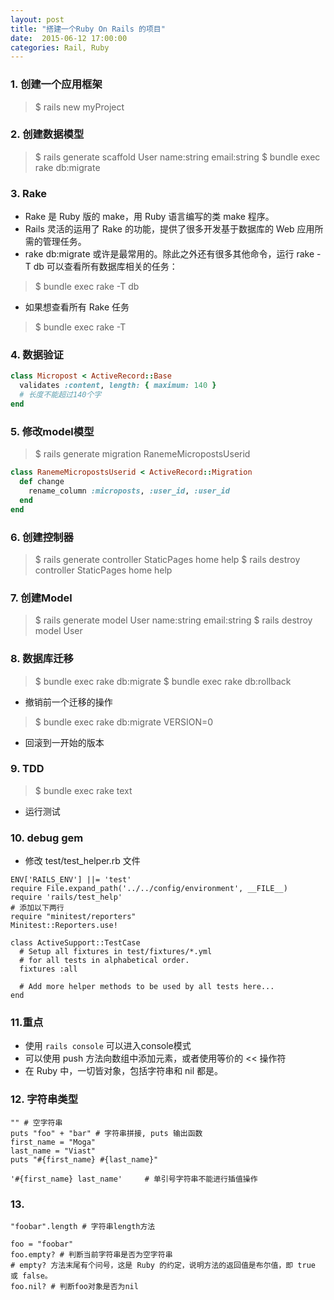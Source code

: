 ```yaml
---
layout: post
title: "搭建一个Ruby On Rails 的项目"
date:  2015-06-12 17:00:00
categories: Rail, Ruby
---
```



### 1. 创建一个应用框架

> $ rails new myProject


### 2. 创建数据模型

> $ rails generate scaffold User name:string email:string
> $ bundle exec rake db:migrate



### 3. Rake

* Rake 是 Ruby 版的 make，用 Ruby 语言编写的类 make 程序。
* Rails 灵活的运用了 Rake 的功能，提供了很多开发基于数据库的 Web 应用所需的管理任务。
* rake db:migrate 或许是最常用的。除此之外还有很多其他命令，运行 rake -T db 可以查看所有数据库相关的任务：

> $ bundle exec rake -T db

* 如果想查看所有 Rake 任务

> $ bundle exec rake -T


### 4. 数据验证
```Ruby on rails
class Micropost < ActiveRecord::Base
  validates :content, length: { maximum: 140 }
  # 长度不能超过140个字
end
```



### 5. 修改model模型

> $ rails generate migration RanemeMicropostsUserid

```Ruby
class RanemeMicropostsUserid < ActiveRecord::Migration
  def change
    rename_column :microposts, :user_id, :user_id
  end
end
```


### 6. 创建控制器

> $ rails generate controller StaticPages home help
> $ rails destroy  controller StaticPages home help

### 7. 创建Model

> $ rails generate model User name:string email:string
> $ rails destroy model User

### 8. 数据库迁移
> $ bundle exec rake db:migrate
> $ bundle exec rake db:rollback

* 撤销前一个迁移的操作

> $ bundle exec rake db:migrate VERSION=0

* 回滚到一开始的版本

### 9. TDD

> $ bundle exec rake text

* 运行测试

### 10. debug gem

* 修改 test/test_helper.rb 文件

```
ENV['RAILS_ENV'] ||= 'test'
require File.expand_path('../../config/environment', __FILE__)
require 'rails/test_help'
# 添加以下两行
require "minitest/reporters"
Minitest::Reporters.use!

class ActiveSupport::TestCase
  # Setup all fixtures in test/fixtures/*.yml
  # for all tests in alphabetical order.
  fixtures :all

  # Add more helper methods to be used by all tests here...
end
```

### 11.重点
* 使用 `rails console` 可以进入console模式
* 可以使用 push 方法向数组中添加元素，或者使用等价的 << 操作符
* 在 Ruby 中，一切皆对象，包括字符串和 nil 都是。

### 12. 字符串类型

```
"" # 空字符串
puts "foo" + "bar" # 字符串拼接, puts 输出函数
first_name = "Moga"
last_name = "Viast"
puts "#{first_name} #{last_name}"

'#{first_name} last_name'     # 单引号字符串不能进行插值操作
```


### 13.

```
"foobar".length # 字符串length方法

foo = "foobar"
foo.empty? # 判断当前字符串是否为空字符串
# empty? 方法末尾有个问号，这是 Ruby 的约定，说明方法的返回值是布尔值，即 true 或 false。
foo.nil? # 判断foo对象是否为nil



```